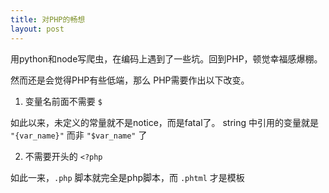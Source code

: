 ```yaml
---
title: 对PHP的畅想
layout: post
---
```


用python和node写爬虫，在编码上遇到了一些坑。回到PHP，顿觉幸福感爆棚。

然而还是会觉得PHP有些低端，那么
PHP需要作出以下改变。

1. 变量名前面不需要 `$`
 
 如此以来，未定义的常量就不是notice，而是fatal了。
 string 中引用的变量就是 `"{var_name}"` 而非 `"$var_name"` 了

2. 不需要开头的 `<?php`

 如此一来，`.php` 脚本就完全是php脚本，而 `.phtml` 才是模板
